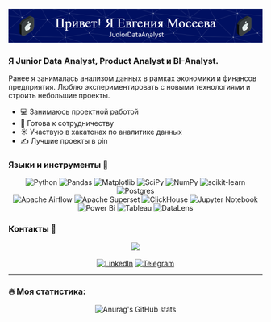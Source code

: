 ![Header](https://github.com/moseevaevgeniya/moseevaevgeniya/blob/d0c2f42bdba3dd75495a1b39e2c165861f4b12f0/github-header-image.png)

### Я Junior Data Analyst, Product Analyst и BI-Analyst.  


Ранее я занималась анализом данных в рамках экономики и финансов предприятия. Люблю экспериментировать с новыми технологиями и строить небольшие проекты.

- 💻 Занимаюсь проектной работой
- 👯 Готова к сотрудничеству
- ☀️ Участвую в хакатонах по аналитике данных
- ✍️ Лучшие проекты в pin

### Языки и инструменты 🔧  


<div align="center">
  
![Python](https://img.shields.io/badge/-Python-0b0038?style=for-the-badge&logo=python&logoColor=3c78a9)
![Pandas](https://img.shields.io/badge/pandas-0b0038?style=for-the-badge&logo=pandas&logoColor=white)
![Matplotlib](https://img.shields.io/badge/Matplotlib-%23ffffff.svg?style=for-the-badge&logo=Matplotlib&logoColor=black)
![SciPy](https://img.shields.io/badge/SciPy-0b0038?style=for-the-badge&logo=scipy&logoColor=%white)
![NumPy](https://img.shields.io/badge/numpy-0b0038?style=for-the-badge&logo=numpy&logoColor=4c74cc)
![scikit-learn](https://img.shields.io/badge/scikit--learn-0b0038?style=for-the-badge&logo=scikit-learn&logoColor=fa9b38)
![Postgres](https://img.shields.io/badge/postgres-%23316192.svg?style=for-the-badge&logo=postgresql&logoColor=white)   
![Apache Airflow](https://img.shields.io/badge/Apache%20Airflow-0b0038?style=for-the-badge&logo=Apache%20Airflow&logoColor=e4351d)
![Apache Superset](https://img.shields.io/badge/Apache%20Superset-0b0038?style=for-the-badge&logo=Apache%20Superset&logoColor=e4351d)
![ClickHouse](https://img.shields.io/badge/ClickHouse-0b0038?style=for-the-badge&logo=ClickHouse&logoColor=4c74cc)
![Jupyter Notebook](https://img.shields.io/badge/jupyter-%23FA0F00.svg?style=for-the-badge&logo=jupyter&logoColor=white)
![Power Bi](https://img.shields.io/badge/power_bi-F2C811?style=for-the-badge&logo=powerbi&logoColor=black)
![Tableau](https://img.shields.io/badge/Tableau-F2C811?style=for-the-badge&logo=Tableau&logoColor=black)
![DataLens](https://img.shields.io/badge/DataLens-F2C811?style=for-the-badge&logo=DataLens&logoColor=black)
</div>

### Контакты 👀  

<div id="header" align="center">
  
  <img src="https://media.giphy.com/media/v1.Y2lkPTc5MGI3NjExZTZiYmE2YmM4ZmIwY2IxYTZmOTdjMTk3MTc0ZjJhYWM0MzAyN2E3NSZjdD1z/M9gbBd9nbDrOTu1Mqx/giphy.gif" width="100"/>
  
</div>



<div align="center">
  
[![LinkedIn](https://img.shields.io/badge/linkedin-0b0038?style=for-the-badge&logo=linkedin&logoColor=white)](https://www.linkedin.com/in/евгения-мосеева-066241a4/)
[![Telegram](https://img.shields.io/badge/Telegram-0b0038?style=for-the-badge&logo=telegram&logoColor=white)](https://t.me/EvgeniyaMoseeva)
  
</div>

---

### :fire: Моя статистика:

<div align="center">
  
![Anurag's GitHub stats](https://github-readme-stats.vercel.app/api?username=moseevaevgeniya&theme=midnight-purple&show_icons=true)
  
</div>
